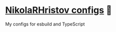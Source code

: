 # [NikolaRHristov configs] 📐

My configs for esbuild and TypeScript

[nikolarhristov configs]: https://npmjs.org/@nikolarhristov/config
